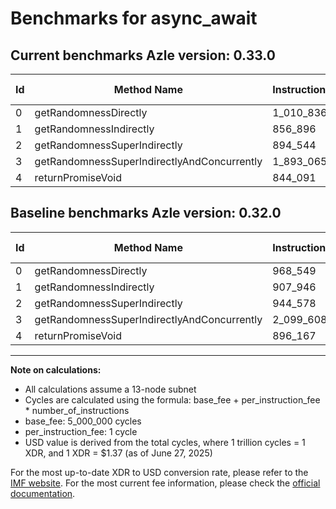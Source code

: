 # Benchmarks for async_await

## Current benchmarks Azle version: 0.33.0
| Id | Method Name | Instructions | Cycles | USD | USD/Million Calls | Change |
|-----------|-------------|------------|--------|-----|--------------|-------|
| 0 | getRandomnessDirectly | 1_010_836 | 6_010_836 | $0.0000082348 | $8.23 | <font color="red">+42_287</font> |
| 1 | getRandomnessIndirectly | 856_896 | 5_856_896 | $0.0000080239 | $8.02 | <font color="green">-51_050</font> |
| 2 | getRandomnessSuperIndirectly | 894_544 | 5_894_544 | $0.0000080755 | $8.07 | <font color="green">-50_034</font> |
| 3 | getRandomnessSuperIndirectlyAndConcurrently | 1_893_065 | 6_893_065 | $0.0000094435 | $9.44 | <font color="green">-206_543</font> |
| 4 | returnPromiseVoid | 844_091 | 5_844_091 | $0.0000080064 | $8.00 | <font color="green">-52_076</font> |

## Baseline benchmarks Azle version: 0.32.0
| Id | Method Name | Instructions | Cycles | USD | USD/Million Calls |
|-----------|-------------|------------|--------|-----|--------------|
| 0 | getRandomnessDirectly | 968_549 | 5_968_549 | $0.0000081769 | $8.17 |
| 1 | getRandomnessIndirectly | 907_946 | 5_907_946 | $0.0000080939 | $8.09 |
| 2 | getRandomnessSuperIndirectly | 944_578 | 5_944_578 | $0.0000081441 | $8.14 |
| 3 | getRandomnessSuperIndirectlyAndConcurrently | 2_099_608 | 7_099_608 | $0.0000097265 | $9.72 |
| 4 | returnPromiseVoid | 896_167 | 5_896_167 | $0.0000080777 | $8.07 |



---

**Note on calculations:**
- All calculations assume a 13-node subnet
- Cycles are calculated using the formula: base_fee + per_instruction_fee \* number_of_instructions
- base_fee: 5_000_000 cycles
- per_instruction_fee: 1 cycle
- USD value is derived from the total cycles, where 1 trillion cycles = 1 XDR, and 1 XDR = $1.37 (as of June 27, 2025)

For the most up-to-date XDR to USD conversion rate, please refer to the [IMF website](https://www.imf.org/external/np/fin/data/rms_sdrv.aspx).
For the most current fee information, please check the [official documentation](https://internetcomputer.org/docs/references/cycles-cost-formulas).